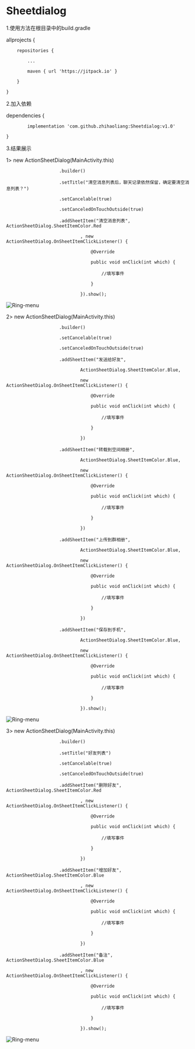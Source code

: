# Sheetdialog

1.使用方法在根目录中的build.gradle 
	
  allprojects {
  
		repositories {
    
			...
      
			maven { url 'https://jitpack.io' }
      
		}
    
	}
  
  2.加入依赖
  
  dependencies {
  
	        implementation 'com.github.zhihaoliang:Sheetdialog:v1.0'
          
	}
  
  3.结果展示
  
   1> new ActionSheetDialog(MainActivity.this)
   
                        .builder()
                        
                        .setTitle("清空消息列表后，聊天记录依然保留，确定要清空消息列表？")
                        
                        .setCancelable(true)
                        
                        .setCanceledOnTouchOutside(true)
                        
                        .addSheetItem("清空消息列表", ActionSheetDialog.SheetItemColor.Red
                        
                                , new ActionSheetDialog.OnSheetItemClickListener() {
                                
                                    @Override
                                    
                                    public void onClick(int which) {
                                    
                                        //填写事件
                                        
                                    }
                                    
                                }).show();

 ![Ring-menu](https://github.com/zhihaoliang/Sheetdialog/blob/master/Screenshot_2019-01-29-14-47-38.png)
 
 
  2> new ActionSheetDialog(MainActivity.this)
  
                        .builder()
			
                        .setCancelable(true)
			
                        .setCanceledOnTouchOutside(true)
			
                        .addSheetItem("发送给好友",
			
                                ActionSheetDialog.SheetItemColor.Blue,
				
                                new ActionSheetDialog.OnSheetItemClickListener() {
				
                                    @Override
				    
                                    public void onClick(int which) {
				    
                                        //填写事件
					
                                    }
				    
                                })
				
                        .addSheetItem("转载到空间相册",
			
                                ActionSheetDialog.SheetItemColor.Blue,
				
                                new ActionSheetDialog.OnSheetItemClickListener() {
				
                                    @Override
				    
                                    public void onClick(int which) {
				    
                                        //填写事件
					
                                    }
				    
                                })
				
                        .addSheetItem("上传到群相册",
			
                                ActionSheetDialog.SheetItemColor.Blue,
				
                                new ActionSheetDialog.OnSheetItemClickListener() {
				
                                    @Override
				    
                                    public void onClick(int which) {
				    
                                        //填写事件
					
                                    }
				    
                                })
				
                        .addSheetItem("保存到手机",
			
                                ActionSheetDialog.SheetItemColor.Blue,
				
                                new ActionSheetDialog.OnSheetItemClickListener() {
				
                                    @Override
				    
                                    public void onClick(int which) {
				    
                                        //填写事件
					
                                    }
				    
                                }).show();
				
 ![Ring-menu](https://github.com/zhihaoliang/Sheetdialog/blob/master/Screenshot_2019-01-29-14-48-07.png)
 
  3>  new ActionSheetDialog(MainActivity.this)
  
                        .builder()
			
                        .setTitle("好友列表")
			
                        .setCancelable(true)
			
                        .setCanceledOnTouchOutside(true)
			
                        .addSheetItem("删除好友", ActionSheetDialog.SheetItemColor.Red
			
                                , new ActionSheetDialog.OnSheetItemClickListener() {
				
                                    @Override
				    
                                    public void onClick(int which) {
				    
                                        //填写事件
					
                                    }
				    
                                })
				
                        .addSheetItem("增加好友", ActionSheetDialog.SheetItemColor.Blue
			
                                , new ActionSheetDialog.OnSheetItemClickListener() {
				
                                    @Override
				    
                                    public void onClick(int which) {
				    
                                        //填写事件
					
                                    }
				    
                                })
				
                        .addSheetItem("备注", ActionSheetDialog.SheetItemColor.Blue
			
                                , new ActionSheetDialog.OnSheetItemClickListener() {
				
                                    @Override
				    
                                    public void onClick(int which) {
				    
                                        //填写事件
					
                                    }
				    
                                }).show();
				
				
 ![Ring-menu](https://github.com/zhihaoliang/Sheetdialog/blob/master/Screenshot_2019-01-29-14-50-20.png)



        
                                
